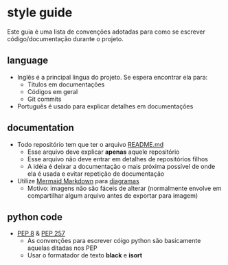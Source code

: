 # style guide
Este guia é uma lista de convenções adotadas para como se escrever código/documentação durante o projeto.  
  
## language
- Inglês é a principal lingua do projeto. Se espera encontrar ela para:  
  - Titulos em documentações  
  - Códigos em geral  
  - Git commits  
- Português é usado para explicar detalhes em documentações  

## documentation
- Todo repositório tem que ter o arquivo [README.md](https://en.wikipedia.org/wiki/README)  
  - Esse arquivo deve explicar **apenas** aquele repositório  
  - Esse arquivo não deve entrar em detalhes de repositórios filhos  
  - A idéia é deixar a documentação o mais próxima possível de onde ela é usada e evitar repetição de documentação  
- Utilize [Mermaid Markdown](https://mermaid-js.github.io/mermaid/#/) para [diagramas](https://en.wikipedia.org/wiki/Diagram)  
  - Motivo: imagens não são fáceis de alterar (normalmente envolve em compartilhar algum arquivo antes de exportar para imagem)  

## python code
- [PEP 8](https://peps.python.org/pep-0008/) & [PEP 257](https://peps.python.org/pep-0257/)  
  - As convenções para escrever cóigo python são basicamente aquelas ditadas nos PEP  
  - Usar o formatador de texto **black** e **isort**  
